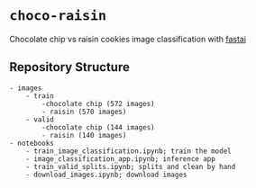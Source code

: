 # `choco-raisin`
Chocolate chip vs raisin cookies image classification with [fastai](https://docs.fast.ai/)

## Repository Structure

```
- images
    - train
        -chocolate chip (572 images)
        - raisin (570 images)
    - valid
        -chocolate chip (144 images)
        - raisin (140 images)
- notebooks
    - train_image_classification.ipynb; train the model
    - image_classification_app.ipynb; inference app
    - train_valid_splits.ipynb; splits and clean by hand
    - download_images.ipynb; download images
```
